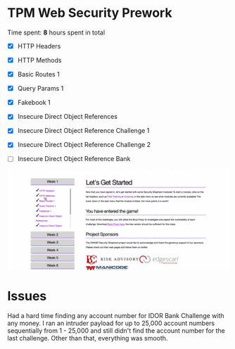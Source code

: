 # TPM Web Security Prework

Time spent: **8** hours spent in total

- [x]	HTTP Headers

- [x]	HTTP Methods

- [x] Basic Routes 1

- [x] Query Params 1

- [x] Fakebook 1

- [x] Insecure Direct Object References

- [x] Insecure Direct Object Reference Challenge 1

- [x] Insecure Direct Object Reference Challenge 2

- [ ] Insecure Direct Object Reference Bank


![Alt Text](week1.gif)


# Issues
Had a hard time finding any account number for IDOR Bank Challenge with any money. I ran an intruder payload for up to 25,000 account numbers sequentially from 1 - 25,000 and still didn't find the account number for the last challenge. Other than that, everything was smooth.
